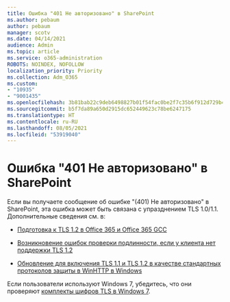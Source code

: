 ```yaml
---
title: Ошибка "401 Не авторизовано" в SharePoint
ms.author: pebaum
author: pebaum
manager: scotv
ms.date: 04/14/2021
audience: Admin
ms.topic: article
ms.service: o365-administration
ROBOTS: NOINDEX, NOFOLLOW
localization_priority: Priority
ms.collection: Adm_O365
ms.custom:
- "10935"
- "9001435"
ms.openlocfilehash: 3b81bab22c9deb6498827b01f54fac0be2f7c35b6f912d729b44ddc4f45598cd
ms.sourcegitcommit: b5f7da89a650d2915dc652449623c78be6247175
ms.translationtype: HT
ms.contentlocale: ru-RU
ms.lasthandoff: 08/05/2021
ms.locfileid: "53919040"
---
```

# <a name="401-unauthorized-error-in-sharepoint"></a>Ошибка "401 Не авторизовано" в SharePoint

Если вы получаете сообщение об ошибке "(401) Не авторизовано" в SharePoint, эта ошибка может быть связана с упразднением TLS 1.0/1.1. Дополнительные сведения см. в:

- [Подготовка к TLS 1.2 в Office 365 и Office 365 GCC](/microsoft-365/compliance/prepare-tls-1.2-in-office-365)

- [Возникновение ошибок проверки подлинности, если у клиента нет поддержки TLS 1.2](/sharepoint/troubleshoot/administration/authentication-errors-tls12-support)

- [Обновление для включения TLS 1.1 и TLS 1.2 в качестве стандартных протоколов защиты в WinHTTP в Windows](https://support.microsoft.com/topic/update-to-enable-tls-1-1-and-tls-1-2-as-default-secure-protocols-in-winhttp-in-windows-c4bd73d2-31d7-761e-0178-11268bb10392)

Если пользователи используют Windows 7, убедитесь, что они проверяют [комплекты шифров TLS в Windows 7](/windows/win32/secauthn/tls-cipher-suites-in-windows-7).